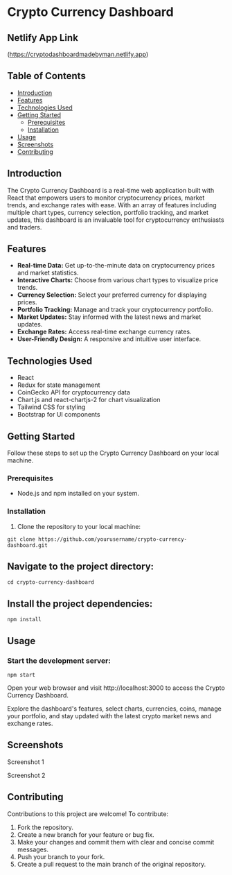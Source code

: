 # Crypto Currency Dashboard

## Netlify App Link

(https://cryptodashboardmadebyman.netlify.app)


## Table of Contents
- [Introduction](#introduction)
- [Features](#features)
- [Technologies Used](#technologies-used)
- [Getting Started](#getting-started)
  - [Prerequisites](#prerequisites)
  - [Installation](#installation)
- [Usage](#usage)
- [Screenshots](#screenshots)
- [Contributing](#contributing)


## Introduction
The Crypto Currency Dashboard is a real-time web application built with React that empowers users to monitor cryptocurrency prices, market trends, and exchange rates with ease. With an array of features including multiple chart types, currency selection, portfolio tracking, and market updates, this dashboard is an invaluable tool for cryptocurrency enthusiasts and traders.

## Features
- **Real-time Data:** Get up-to-the-minute data on cryptocurrency prices and market statistics.
- **Interactive Charts:** Choose from various chart types to visualize price trends.
- **Currency Selection:** Select your preferred currency for displaying prices.
- **Portfolio Tracking:** Manage and track your cryptocurrency portfolio.
- **Market Updates:** Stay informed with the latest news and market updates.
- **Exchange Rates:** Access real-time exchange currency rates.
- **User-Friendly Design:** A responsive and intuitive user interface.

## Technologies Used
- React
- Redux for state management
- CoinGecko API for cryptocurrency data
- Chart.js and react-chartjs-2 for chart visualization
- Tailwind CSS for styling
- Bootstrap for UI components

## Getting Started
Follow these steps to set up the Crypto Currency Dashboard on your local machine.

### Prerequisites
- Node.js and npm installed on your system.

### Installation
1. Clone the repository to your local machine:
```shell
git clone https://github.com/yourusername/crypto-currency-dashboard.git
```
## Navigate to the project directory:

```shell
cd crypto-currency-dashboard
```
## Install the project dependencies:

```shell
npm install
```
## Usage
### Start the development server:

```shell
npm start
```
Open your web browser and visit http://localhost:3000 to access the Crypto Currency Dashboard.

Explore the dashboard's features, select charts, currencies, coins, manage your portfolio, and stay updated with the latest crypto market news and exchange rates.

## Screenshots
Screenshot 1


Screenshot 2

## Contributing
Contributions to this project are welcome! To contribute:

1. Fork the repository.
2. Create a new branch for your feature or bug fix.
3. Make your changes and commit them with clear and concise commit messages.
4. Push your branch to your fork.
5. Create a pull request to the main branch of the original repository.


